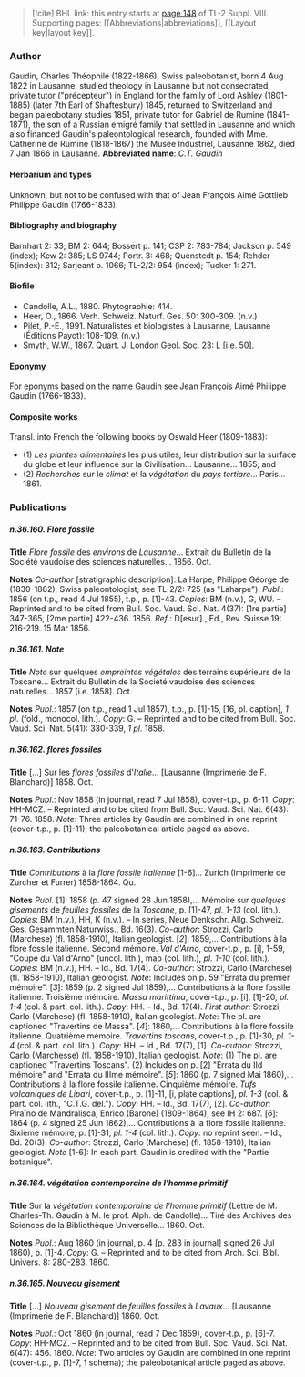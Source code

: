 > [!cite] BHL link: this entry starts at [page 148](https://www.biodiversitylibrary.org/page/33258626) of TL-2 Suppl. VIII.
> Supporting pages: [[Abbreviations|abbreviations]], [[Layout key|layout key]].

### Author

Gaudin, Charles Théophile (1822-1866), Swiss paleobotanist, born 4 Aug 1822 in Lausanne, studied theology in Lausanne but not consecrated, private tutor ("précepteur") in England for the family of Lord Ashley (1801-1885) (later 7th Earl of Shaftesbury) 1845, returned to Switzerland and began paleobotany studies 1851, private tutor for Gabriel de Rumine (1841-1871), the son of a Russian emigré family that settled in Lausanne and which also financed Gaudin's paleontological research, founded with Mme. Catherine de Rumine (1818-1867) the Musée Industriel, Lausanne 1862, died 7 Jan 1866 in Lausanne. 
**Abbreviated name**: *C.T. Gaudin*

#### Herbarium and types

Unknown, but not to be confused with that of Jean François Aimé Gottlieb Philippe Gaudin (1766-1833).

#### Bibliography and biography

Barnhart 2: 33; BM 2: 644; Bossert p. 141; CSP 2: 783-784; Jackson p. 549 (index); Kew 2: 385; LS 9744; Portr. 3: 468; Quenstedt p. 154; Rehder 5(index): 312; Sarjeant p. 1066; TL-2/2: 954 (index); Tucker 1: 271.

#### Biofile

- Candolle, A.L., 1880. Phytographie: 414.
- Heer, O., 1866. Verh. Schweiz. Naturf. Ges. 50: 300-309. (n.v.)
- Pilet, P.-E., 1991. Naturalistes et biologistes à Lausanne, Lausanne (Éditions Payot): 108-109. (n.v.)
- Smyth, W.W., 1867. Quart. J. London Geol. Soc. 23: L \[i.e. 50\].

#### Eponymy

For eponyms based on the name Gaudin see Jean François Aimé Philippe Gaudin (1766-1833).

#### Composite works

Transl. into French the following books by Oswald Heer (1809-1883):
- (1) *Les plantes alimentaires* les plus utiles, leur distribution sur la surface du globe et leur influence sur la Civilisation... Lausanne... 1855; and
- (2) *Recherches* sur le *climat* et la *végétation* du *pays tertiare*... Paris... 1861.

### Publications

##### n.36.160. Flore fossile

**Title**
*Flore fossile* des *environs* de *Lausanne*... Extrait du Bulletin de la Société vaudoise des sciences naturelles... 1856. Oct.

**Notes**
*Co-author* \[stratigraphic description\]: La Harpe, Philippe Géorge de (1830-1882), Swiss paleontologist, see TL-2/2: 725 (as "Laharpe").
*Publ*.: 1856 (on t.p., read 4 Jul 1855), t.p., p. \[1\]-43. *Copies*: BM (n.v.), G, WU. – Reprinted and to be cited from Bull. Soc. Vaud. Sci. Nat. 4(37): \[1re partie\] 347-365, \[2me partie\] 422-436. 1856.
*Ref*.: D\[esur\]., Ed., Rev. Suisse 19: 216-219. 15 Mar 1856.

##### n.36.161. Note

**Title**
*Note* sur quelques *empreintes végétales* des terrains supérieurs de la Toscane... Extrait du Bulletin de la Société vaudoise des sciences naturelles... 1857 \[i.e. 1858\]. Oct.

**Notes**
*Publ*.: 1857 (on t.p., read 1 Jul 1857), t.p., p. \[1\]-15, \[16, pl. caption\], *1 pl*. (fold., monocol. lith.). *Copy*: G. – Reprinted and to be cited from Bull. Soc. Vaud. Sci. Nat. 5(41): 330-339, *1 pl*. 1858.

##### n.36.162. flores fossiles

**Title**
\[...\] Sur les *flores fossiles* d'*Italie*... \[Lausanne (Imprimerie de F. Blanchard)\] 1858. Oct.

**Notes**
*Publ*.: Nov 1858 (in journal, read 7 Jul 1858), cover-t.p., p. 6-11. *Copy*: HH-MCZ. – Reprinted and to be cited from Bull. Soc. Vaud. Sci. Nat. 6(43): 71-76. 1858.
*Note*: Three articles by Gaudin are combined in one reprint (cover-t.p., p. \[1\]-11); the paleobotanical article paged as above.

##### n.36.163. Contributions

**Title**
*Contributions* à la *flore fossile italienne* \[1-6\]... Zurich (Imprimerie de Zurcher et Furrer) 1858-1864. Qu.

**Notes**
*Publ*. \[1\]: 1858 (p. 47 signed 28 Jun 1858),... Mémoire sur *quelques gisements* de *feuilles fossiles* de la *Toscane*, p. \[1\]-47, *pl. 1-13* (col. lith.). *Copies*: BM (n.v.), HH, K (n.v.). – In series, Neue Denkschr. Allg. Schweiz. Ges. Gesammten Naturwiss., Bd. 16(3).
*Co-author*: Strozzi, Carlo (Marchese) (fl. 1858-1910), Italian geologist.
\[*2*\]: 1859,... Contributions à la flore fossile italienne. Second mémoire. *Val d'Arno*, cover-t.p., p. \[i\], 1-59, "Coupe du Val d'Arno" (uncol. lith.), map (col. lith.), *pl. 1-10* (col. lith.).
*Copies*: BM (n.v.), HH. – Id., Bd. 17(4).
*Co-author*: Strozzi, Carlo (Marchese) (fl. 1858-1910), Italian geologist.
*Note*: Includes on p. 59 "Errata du premier mémoire".
\[*3*\]: 1859 (p. 2 signed Jul 1859),... Contributions à la flore fossile italienne. Troisième mémoire. *Massa marittima*, cover-t.p., p. \[i\], \[1\]-20, *pl. 1-4* (col. & part. col. lith.). *Copy*: HH. – Id., Bd. 17(4).
*First author*: Strozzi, Carlo (Marchese) (fl. 1858-1910), Italian geologist.
*Note*: The pl. are captioned "Travertins de Massa".
\[*4*\]: 1860,... Contributions à la flore fossile italienne. Quatrième mémoire. *Travertins toscans*, cover-t.p., p. \[1\]-30, *pl. 1-4* (col. & part. col. lith.). *Copy*: HH. – Id., Bd. 17(7), \[1\].
*Co-author*: Strozzi, Carlo (Marchesse) (fl. 1858-1910), Italian geologist.
*Note*: (1) The pl. are captioned "Travertins Toscans". (2) Includes on p. \[2\] "Errata du IId mémoire" and "Errata du IIIme mémoire".
\[*5*\]: 1860 (p. 7 signed Mai 1860),... Contributions à la flore fossile italienne. Cinquième mémoire. *Tufs volcaniques de Lipari*, cover-t.p., p. \[1\]-11, \[i, plate captions\], *pl. 1-3* (col. & part. col. lith., "C.T.G. del."). *Copy*: HH. – Id., Bd. 17(7), \[2\].
*Co-author*: Piraïno de Mandralisca, Enrico (Barone) (1809-1864), see IH 2: 687.
\[*6*\]: 1864 (p. 4 signed 25 Jun 1862),... Contributions à la flore fossile italienne. Sixième mémoire, p. \[1\]-31, *pl. 1-4* (col. lith.). *Copy*: no reprint seen. – Id., Bd. 20(3).
*Co-author*: Strozzi, Carlo (Marchese) (fl. 1858-1910), Italian geologist.
*Note* \[1-6\]: In each part, Gaudin is credited with the "Partie botanique".

##### n.36.164. végétation contemporaine de l'homme primitif

**Title**
Sur la *végétation contemporaine de l'homme primitif* (Lettre de M. Charles-Th. Gaudin à M. le prof. Alph. de Candolle)... Tiré des Archives des Sciences de la Bibliothèque Universelle... 1860. Oct.

**Notes**
*Publ*.: Aug 1860 (in journal, p. 4 \[p. 283 in journal\] signed 26 Jul 1860), p. \[1\]-4. *Copy*: G. – Reprinted and to be cited from Arch. Sci. Bibl. Univers. 8: 280-283. 1860.

##### n.36.165. Nouveau gisement

**Title**
\[...\] *Nouveau gisement* de *feuilles fossiles* à *Lavaux*... \[Lausanne (Imprimerie de F. Blanchard)\] 1860. Oct.

**Notes**
*Publ*.: Oct 1860 (in journal, read 7 Dec 1859), cover-t.p., p. \[6\]-7. *Copy*: HH-MCZ. – Reprinted and to be cited from Bull. Soc. Vaud. Sci. Nat. 6(47): 456. 1860.
*Note*: Two articles by Gaudin are combined in one reprint (cover-t.p., p. \[1\]-7, 1 schema); the paleobotanical article paged as above.

